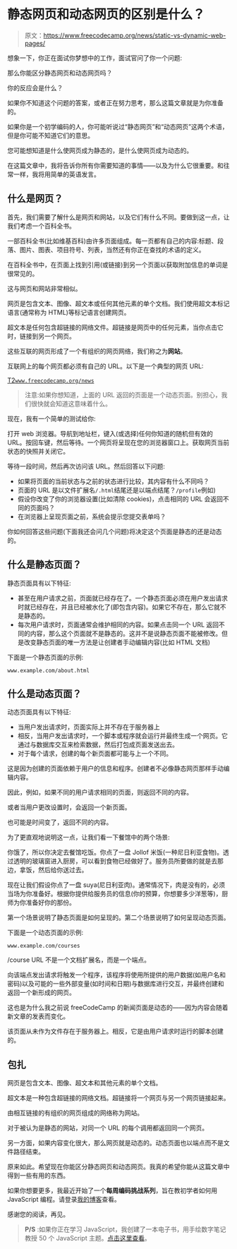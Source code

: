 # 静态网页和动态网页的区别是什么？

> 原文：<https://www.freecodecamp.org/news/static-vs-dynamic-web-pages/>

想象一下，你正在面试你梦想中的工作，面试官问了你一个问题:

那么你能区分静态网页和动态网页吗？

你的反应会是什么？

如果你不知道这个问题的答案，或者正在努力思考，那么这篇文章就是为你准备的。

如果你是一个初学编码的人，你可能听说过“静态网页”和“动态网页”这两个术语，但是你可能不知道它们的意思。

您可能想知道是什么使网页成为静态的，是什么使网页成为动态的。

在这篇文章中，我将告诉你所有你需要知道的事情——以及为什么它很重要。和往常一样，我将用简单的英语发言。

## 什么是网页？

首先，我们需要了解什么是网页和网站，以及它们有什么不同。要做到这一点，让我们考虑一个百科全书。

一部百科全书(比如维基百科)由许多页面组成。每一页都有自己的内容:标题、段落、图片、图表、项目符号、列表，当然还有你正在查找的术语的定义。

在百科全书中，在页面上找到引用(或链接)到另一个页面以获取附加信息的单词是很常见的。

这与网页和网站非常相似。

网页是包含文本、图像、超文本或任何其他元素的单个文档。我们使用超文本标记语言(通常称为 HTML)等标记语言创建网页。

超文本是任何包含超链接的网络文件。超链接是网页中的任何元素，当你点击它时，链接到另一个网页。

这些互联的网页形成了一个有组织的网页网络，我们称之为**网站**。

互联网上的每个网页都必须有自己的 URL。以下是一个典型的网页 URL:

[T2`www.freecodecamp.org/news`](http://www.freeCodeCamp.com/news)

> 注意:如果你想知道，上面的 URL 返回的页面是一个动态页面。别担心，我们很快就会知道这意味着什么。

现在，我有一个简单的测试给你:

打开 web 浏览器。导航到地址栏，键入(或选择)任何你知道的随机但有效的 URL。按回车键，然后等待。一个网页将呈现在您的浏览器窗口上。获取网页当前状态的快照并关闭它。

等待一段时间，然后再次访问该 URL。然后回答以下问题:

*   如果将页面的当前状态与之前的状态进行比较，其内容有什么不同吗？
*   页面的 URL 是以文件扩展名`/.html`结尾还是以端点结尾？`/profile`例如)
*   假设你改变了你的浏览器设置(比如清除 cookies)，点击相同的 URL 会返回不同的页面吗？
*   在浏览器上呈现页面之前，系统会提示您提交表单吗？

你如何回答这些问题(下面我还会问几个问题)将决定这个页面是静态的还是动态的。

## 什么是静态页面？

静态页面具有以下特征:

*   甚至在用户请求之前，页面就已经存在了。一个静态页面必须在用户发出请求时就已经存在，并且已经被水化了(即包含内容)。如果它不存在，那么它就不是静态的。
*   每次用户请求时，页面通常会维护相同的内容。如果点击同一个 URL 返回不同的内容，那么这个页面就不是静态的。这并不是说静态页面不能被修改。但是改变静态页面的唯一方法是让创建者手动编辑内容(比如 HTML 文档)

下面是一个静态页面的示例:

`www.example.com/about.html`

## 什么是动态页面？

动态页面具有以下特征:

*   当用户发出请求时，页面实际上并不存在于服务器上
*   相反，当用户发出请求时，一个脚本或程序就会运行并最终生成一个网页。它通过与数据库交互来检索数据，然后打包成页面发送出去。
*   对于每个请求，创建的每个新页面都可能与上一个不同。

这是因为创建的页面依赖于用户的信息和程序。创建者不必像静态网页那样手动编辑内容。

因此，例如，如果不同的用户请求相同的页面，则返回不同的内容。

或者当用户更改设置时，会返回一个新页面。

也可能是时间变了，返回不同的内容。

为了更直观地说明这一点，让我们看一下餐馆中的两个场景:

你饿了，所以你决定去餐馆吃饭。你点了一盘 Jollof 米饭(一种尼日利亚食物)。透过透明的玻璃窗进入厨房，可以看到食物已经做好了。服务员所要做的就是去那边，拿饭，然后给你送过去。

现在让我们假设你点了一盘 suya(尼日利亚肉)。通常情况下，肉是没有的，必须当场为你准备好。根据你提供给服务员的信息(你的预算，你想要多少洋葱等)，厨师为你准备好你的那份。

第一个场景说明了静态页面是如何呈现的。第二个场景说明了如何呈现动态页面。

下面是一个动态页面的示例:

`www.example.com/courses`

/course URL 不是一个文档扩展名，而是一个端点。

向该端点发出请求将触发一个程序，该程序将使用所提供的用户数据(如用户名和密码)以及可能的一些外部变量(如时间和日期)与数据库进行交互，并最终创建和返回一个新形成的网页。

这也是为什么我之前说 freeCodeCamp 的新闻页面是动态的——因为内容会随着新文章的发表而变化。

该页面从未作为文件存在于服务器上。相反，它是由用户请求时运行的脚本创建的。

## 包扎

网页是包含文本、图像、超文本和其他元素的单个文档。

超文本是一种包含超链接的网络文档。超链接将一个网页与另一个网页链接起来。

由相互链接的有组织的网页组成的网络称为网站。

对于被认为是静态的网站，对同一个 URL 的每个调用都返回同一个网页。

另一方面，如果内容变化很大，那么网页就是动态的。动态页面也以端点而不是文件路径结束。

原来如此。希望现在你能区分静态网页和动态网页。我真的希望你能从这篇文章中得到一些有用的东西。

如果你想要更多，我最近开始了一个**每周编码挑战系列**，旨在教初学者如何用 JavaScript 编程。请登录[我的博客](https://ubahthebuilder.tech/day-1-who-likes-it)查看。

感谢您的阅读，再见。

> ****P/S**** :如果你正在学习 JavaScript，我创建了一本电子书，用手绘数字笔记教授 50 个 JavaScript 主题。[点击这里查看](https://ubahthebuilder.gumroad.com/l/js-50)。